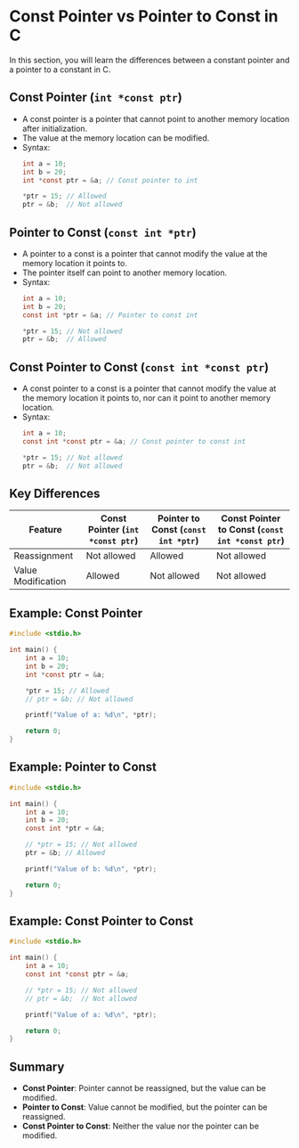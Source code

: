 # Const Pointer vs Pointer to Const in C

In this section, you will learn the differences between a constant pointer and a pointer to a constant in C.

## Const Pointer (`int *const ptr`)
- A const pointer is a pointer that cannot point to another memory location after initialization.
- The value at the memory location can be modified.
- Syntax:
  ```c
  int a = 10;
  int b = 20;
  int *const ptr = &a; // Const pointer to int

  *ptr = 15; // Allowed
  ptr = &b;  // Not allowed
  ```

## Pointer to Const (`const int *ptr`)
- A pointer to a const is a pointer that cannot modify the value at the memory location it points to.
- The pointer itself can point to another memory location.
- Syntax:
  ```c
  int a = 10;
  int b = 20;
  const int *ptr = &a; // Pointer to const int

  *ptr = 15; // Not allowed
  ptr = &b;  // Allowed
  ```

## Const Pointer to Const (`const int *const ptr`)
- A const pointer to a const is a pointer that cannot modify the value at the memory location it points to, nor can it point to another memory location.
- Syntax:
  ```c
  int a = 10;
  const int *const ptr = &a; // Const pointer to const int

  *ptr = 15; // Not allowed
  ptr = &b;  // Not allowed
  ```

## Key Differences

| Feature              | Const Pointer (`int *const ptr`) | Pointer to Const (`const int *ptr`) | Const Pointer to Const (`const int *const ptr`) |
|----------------------|----------------------------------|-------------------------------------|-----------------------------------------------|
| Reassignment         | Not allowed                     | Allowed                             | Not allowed                                   |
| Value Modification   | Allowed                         | Not allowed                         | Not allowed                                   |

## Example: Const Pointer

```c
#include <stdio.h>

int main() {
    int a = 10;
    int b = 20;
    int *const ptr = &a;

    *ptr = 15; // Allowed
    // ptr = &b; // Not allowed

    printf("Value of a: %d\n", *ptr);

    return 0;
}
```

## Example: Pointer to Const

```c
#include <stdio.h>

int main() {
    int a = 10;
    int b = 20;
    const int *ptr = &a;

    // *ptr = 15; // Not allowed
    ptr = &b; // Allowed

    printf("Value of b: %d\n", *ptr);

    return 0;
}
```

## Example: Const Pointer to Const

```c
#include <stdio.h>

int main() {
    int a = 10;
    const int *const ptr = &a;

    // *ptr = 15; // Not allowed
    // ptr = &b;  // Not allowed

    printf("Value of a: %d\n", *ptr);

    return 0;
}
```

## Summary
- **Const Pointer**: Pointer cannot be reassigned, but the value can be modified.
- **Pointer to Const**: Value cannot be modified, but the pointer can be reassigned.
- **Const Pointer to Const**: Neither the value nor the pointer can be modified.